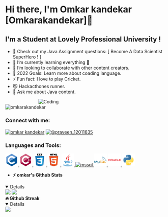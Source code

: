 
# Hi there, I'm Omkar kandekar [Omkarakandekar]👋 


## I'm a Student at Lovely Professional University !

- 🔭 Check out my Java Assignment questions: [ Become A Data Scientist SuperHero ! ]
- 🌱 I’m currently learning everything 🤣
- 👯 I’m looking to collaborate with other content creators.
- 🥅 2022 Goals: Learn more about coading language.
- ⚡ Fun fact: I love to play Cricket.
- 😻 Hackacthones runner.
- 💬 Ask me about Java content.

<img align="right" alt="Coding" width="400" src="https://camo.githubusercontent.com/5ddf73ad3a205111cf8c686f687fc216c2946a75005718c8da5b837ad9de78c9/68747470733a2f2f7468756d62732e6766796361742e636f6d2f4576696c4e657874446576696c666973682d736d616c6c2e676966"> <p align="left"> <img src="https://komarev.com/ghpvc/?username=Praveenmth13&label=Profile%20views&color=129e00&style=plastic" alt="omkarakandekar" /> </p>

<h3 align="left">Connect with me:</h3>
<p align="left">
<a href="https://www.linkedin.com/in/omkar-kandekar-2b51421b6/" target="blank"><img align="center" src="https://image.similarpng.com/very-thumbnail/2020/07/Linkedin-logo-on-transparent--background-PNG.png" alt="omkar kandekar" height="30" width="40" /></a>
<a href="https://www.hackerrank.com/omkarkandekar07?hr_r=1" 
target="blank"><img align="center" src="https://avatar-prod-us-east-2.webexcontent.com/Avtr~V1~1eb65fdf-9643-417f-9974-ad72cae0e10f/V1~81d84586e97ed40071f95739a5710240c28dc271a02dcb4415e9afa46ecba0b1~2ffd87b6784e4c0b860346e4c92feb72?quarantineState=evaluating" alt="@praveen_12011635" height="30" width="40" /></a>
</p>

<h3 align="left">Languages and Tools:</h3>
<p align="left"> <a href="https://www.cprogramming.com/" target="_blank" rel="noreferrer"> <img src="https://raw.githubusercontent.com/devicons/devicon/master/icons/c/c-original.svg" alt="c" width="40" height="40"/> </a> <a href="https://www.w3schools.com/cpp/" target="_blank" rel="noreferrer"> <img src="https://raw.githubusercontent.com/devicons/devicon/master/icons/cplusplus/cplusplus-original.svg" alt="cplusplus" width="40" height="40"/> </a> <a href="https://www.w3schools.com/css/" target="_blank" rel="noreferrer"> <img src="https://raw.githubusercontent.com/devicons/devicon/master/icons/css3/css3-original-wordmark.svg" alt="css3" width="40" height="40"/> </a> <a href="https://www.w3.org/html/" target="_blank" rel="noreferrer"> <img src="https://raw.githubusercontent.com/devicons/devicon/master/icons/html5/html5-original-wordmark.svg" alt="html5" width="40" height="40"/> </a> <a href="https://www.java.com" target="_blank" rel="noreferrer"> <img src="https://raw.githubusercontent.com/devicons/devicon/master/icons/java/java-original.svg" alt="java" width="40" height="40"/> </a> <a href="https://www.microsoft.com/en-us/sql-server" target="_blank" rel="noreferrer"> <img src="https://www.svgrepo.com/show/303229/microsoft-sql-server-logo.svg" alt="mssql" width="40" height="40"/> </a> <a href="https://www.mysql.com/" target="_blank" rel="noreferrer"> <img src="https://raw.githubusercontent.com/devicons/devicon/master/icons/mysql/mysql-original-wordmark.svg" alt="mysql" width="40" height="40"/> </a> <a href="https://www.oracle.com/" target="_blank" rel="noreferrer"> <img src="https://raw.githubusercontent.com/devicons/devicon/master/icons/oracle/oracle-original.svg" alt="oracle" width="40" height="40"/> </a> <a href="https://www.python.org" target="_blank" rel="noreferrer"> <img src="https://raw.githubusercontent.com/devicons/devicon/master/icons/python/python-original.svg" alt="python" width="40" height="40"/> </a> </p>

- <summary><b>⚡ omkar's Github Stats</b></summary>
<details open>
<img height="180em" src="https://github-readme-stats.vercel.app/api?username=omkarakandekar&theme=synthwave" />
<img height="180em" src="https://github-readme-stats.vercel.app/api/top-langs/?username=omkarakandekar&exclude_repo=KNN-Image-Classification&show_icons=true&hide_border=true&layout=compact&langs_count=8"/>
 </details>
 <summary><b> 🔥 Github Streak</b></summary>
<details open>
<img height="180em" src="https://github-readme-streak-stats.herokuapp.com/?user=omkarakandekar&hide_border=true" />
</details>
